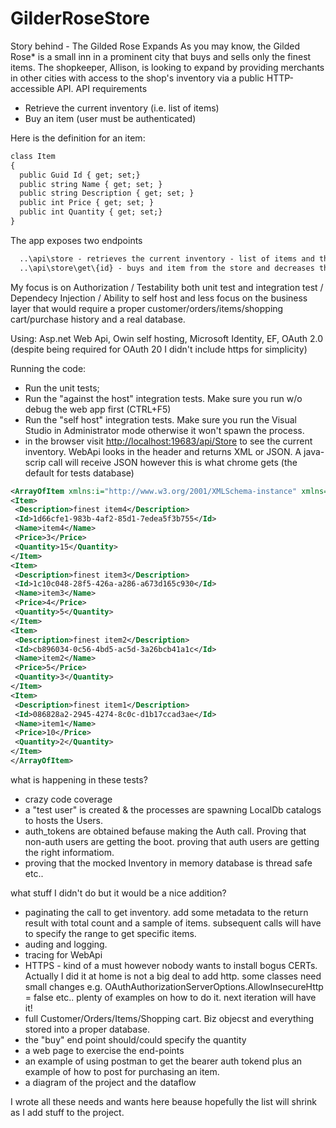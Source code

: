 # GilderRoseStore
Story behind - The Gilded Rose Expands
As you may know, the Gilded Rose* is a small inn in a prominent city that buys and sells only the finest items. The shopkeeper, Allison, is looking to expand by providing merchants in other cities with access to the shop's inventory via a public HTTP-accessible API.
API requirements
- Retrieve the current inventory (i.e. list of items)
- Buy an item (user must be authenticated)

Here is the definition for an item:
```xml
class Item
{
  public Guid Id { get; set;}
  public string Name { get; set; }
  public string Description { get; set; }
  public int Price { get; set; }
  public int Quantity { get; set;}
}
```
The app exposes two endpoints
```xml
  ..\api\store - retrieves the current inventory - list of items and the quantity
  ..\api\store\get\{id} - buys and item from the store and decreases the current stock. Id represents the Guid Id of the desired item.
```

My focus is on Authorization / Testability both unit test and integration test / Dependecy Injection / Ability to self host
and less focus on the business layer that would require a proper customer/orders/items/shopping cart/purchase history and a real database.

Using: Asp.net Web Api, Owin self hosting, Microsoft Identity, EF, OAuth 2.0 (despite being required for OAuth 20 I didn't include https for simplicity)

Running the code:
-  Run the unit tests;
-  Run the "against the host" integration tests. Make sure you run w/o debug the web app first (CTRL+F5)
-  Run the "self host" integration tests. Make sure you run the Visual Studio in Administrator mode otherwise it won't spawn the process.
- in the browser visit [http://localhost:19683/api/Store](http://localhost:19683/api/Store) to see the current inventory. WebApi looks in the header and returns XML or JSON. A java-scrip call will receive JSON however this is what chrome gets (the default for tests database)
```xml
<ArrayOfItem xmlns:i="http://www.w3.org/2001/XMLSchema-instance" xmlns="http://schemas.datacontract.org/2004/07/GilderRoseStore.Models">
<Item>
 <Description>finest item4</Description>
 <Id>1d66cfe1-983b-4af2-85d1-7edea5f3b755</Id>
 <Name>item4</Name>
 <Price>3</Price>
 <Quantity>15</Quantity>
</Item>
<Item>
 <Description>finest item3</Description>
 <Id>1c10c048-28f5-426a-a286-a673d165c930</Id>
 <Name>item3</Name>
 <Price>4</Price>
 <Quantity>5</Quantity>
</Item>
<Item>
 <Description>finest item2</Description>
 <Id>cb896034-0c56-4bd5-ac5d-3a26bcb41a1c</Id>
 <Name>item2</Name>
 <Price>5</Price>
 <Quantity>3</Quantity>
</Item>
<Item>
 <Description>finest item1</Description>
 <Id>086828a2-2945-4274-8c0c-d1b17ccad3ae</Id>
 <Name>item1</Name>
 <Price>10</Price>
 <Quantity>2</Quantity>
</Item>
</ArrayOfItem>
```
what is happening in these tests? 
 - crazy code coverage
 - a "test user" is created & the processes are spawning LocalDb catalogs to hosts the Users.
 - auth_tokens are obtained befause making the Auth call. Proving that non-auth users are getting the boot. proving that auth users are getting the right informatiom.
 - proving that the mocked Inventory in memory database is thread safe etc..

what stuff I didn't do but it would be a nice addition?
  - paginating the call to get inventory. add some metadata to the return result with total count and a sample of items. subsequent calls will have to specify the range to get specific items.
  - auding and logging.
  - tracing for WebApi
  - HTTPS - kind of a must however nobody wants to install bogus CERTs. Actually I did it at home is not a big deal to add http. some classes need small changes e.g.  OAuthAuthorizationServerOptions.AllowInsecureHttp = false etc.. plenty of examples on how to do it. next iteration will have it!
  - full Customer/Orders/Items/Shopping cart. Biz objecst and everything stored into a proper database.
  - the "buy" end point should/could specify the quantity
  - a web page to exercise the end-points
  - an example of using postman to get the bearer auth tokend plus an example of how to post for purchasing an item.
  - a diagram of the project and the dataflow
  
I wrote all these needs and wants here beause hopefully the list will shrink as I add stuff to the project.

 
